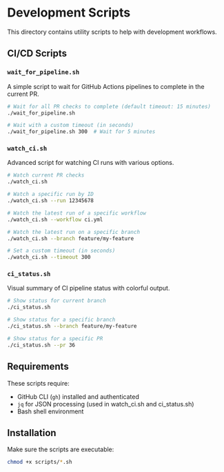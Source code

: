 # Development Scripts

This directory contains utility scripts to help with development workflows.

## CI/CD Scripts

### `wait_for_pipeline.sh`

A simple script to wait for GitHub Actions pipelines to complete in the current PR.

```bash
# Wait for all PR checks to complete (default timeout: 15 minutes)
./wait_for_pipeline.sh

# Wait with a custom timeout (in seconds)
./wait_for_pipeline.sh 300  # Wait for 5 minutes
```

### `watch_ci.sh`

Advanced script for watching CI runs with various options.

```bash
# Watch current PR checks
./watch_ci.sh

# Watch a specific run by ID
./watch_ci.sh --run 12345678

# Watch the latest run of a specific workflow
./watch_ci.sh --workflow ci.yml

# Watch the latest run on a specific branch
./watch_ci.sh --branch feature/my-feature

# Set a custom timeout (in seconds)
./watch_ci.sh --timeout 300
```

### `ci_status.sh`

Visual summary of CI pipeline status with colorful output.

```bash
# Show status for current branch
./ci_status.sh

# Show status for a specific branch
./ci_status.sh --branch feature/my-feature

# Show status for a specific PR
./ci_status.sh --pr 36
```

## Requirements

These scripts require:

- GitHub CLI (`gh`) installed and authenticated
- `jq` for JSON processing (used in watch_ci.sh and ci_status.sh)
- Bash shell environment

## Installation

Make sure the scripts are executable:

```bash
chmod +x scripts/*.sh
```